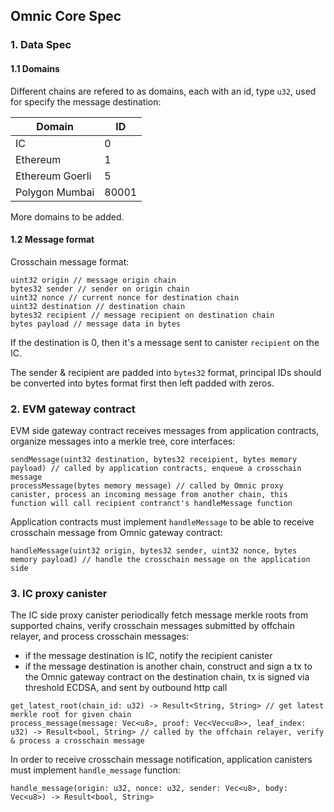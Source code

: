 ## Omnic Core Spec



### 1. Data Spec

#### 1.1 Domains

Different chains are refered to as domains, each with an id, type `u32`, used for specify the message destination:

| Domain          | ID    |
| --------------- | ----- |
| IC              | 0     |
| Ethereum        | 1     |
| Ethereum Goerli | 5     |
| Polygon Mumbai  | 80001 |

More domains to be added.

#### 1.2 Message format

Crosschain message format:

```
uint32 origin // message origin chain
bytes32 sender // sender on origin chain
uint32 nonce // current nonce for destination chain
uint32 destination // destination chain
bytes32 recipient // message recipient on destination chain
bytes payload // message data in bytes
```

If the destination is 0, then it's a message sent to canister `recipient` on the IC.

The sender & recipient are padded into `bytes32` format, principal IDs should be converted into bytes format first then left padded with zeros.

### 2. EVM gateway contract

EVM side gateway contract receives messages from application contracts, organize messages into a merkle tree, core interfaces:

```
sendMessage(uint32 destination, bytes32 receipient, bytes memory payload) // called by application contracts, enqueue a crosschain message
processMessage(bytes memory message) // called by Omnic proxy canister, process an incoming message from another chain, this function will call recipient contranct's handleMessage function
```

Application contracts must implement `handleMessage` to be able to receive crosschain message from Omnic gateway contract:

```
handleMessage(uint32 origin, bytes32 sender, uint32 nonce, bytes memory payload) // handle the crosschain message on the application side
```



### 3. IC proxy canister

The IC side proxy canister periodically fetch message merkle roots from supported chains, verify crosschain messages submitted by offchain relayer, and process crosschain messages:

* if the message destination is IC, notify the recipient canister
* if the message destination is another chain, construct and sign a tx to the Omnic gateway contract on the destination chain, tx is signed via threshold ECDSA, and sent by outbound http call

```
get_latest_root(chain_id: u32) -> Result<String, String> // get latest merkle root for given chain
process_message(message: Vec<u8>, proof: Vec<Vec<u8>>, leaf_index: u32) -> Result<bool, String> // called by the offchain relayer, verify & process a crosschain message
```

In order to receive crosschain message notification, application canisters must implement `handle_message` function:

```
handle_message(origin: u32, nonce: u32, sender: Vec<u8>, body: Vec<u8>) -> Result<bool, String>
```




